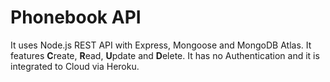 # Phonebook API
It uses Node.js REST API with Express, Mongoose and MongoDB Atlas. It features **C**reate, **R**ead, **U**pdate and **D**elete. It has no Authentication and it is integrated to Cloud via Heroku.
